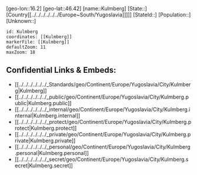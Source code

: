 ﻿---
location: [46.42,16.2]
mapzoom: [7,12] 
mapmarker: city 
type: City
tags:
- geo/City


SpocWebEntityId: 31690
isDeleted: false
confidential: public

---
[geo-lon::16.2]
[geo-lat::46.42]
[name::Kulmberg]
[State::]
[Country[[../../../../../../Europe~South/Yugoslavia]]]]]
[StateId::]
[Population::]
[Unknown::]


```leaflet
id: Kulmberg
coordinates: [[Kulmberg]]
markerFile: [[Kulmberg]]
defaultZoom: 11 
maxZoom: 18
```


## Confidential Links & Embeds: 
- [[../../../../../../_Standards/geo/Continent/Europe/Yugoslavia/City/Kulmberg|Kulmberg]] 
- [[../../../../../../_public/geo/Continent/Europe/Yugoslavia/City/Kulmberg.public|Kulmberg.public]] 
- [[../../../../../../_internal/geo/Continent/Europe/Yugoslavia/City/Kulmberg.internal|Kulmberg.internal]] 
- [[../../../../../../_protect/geo/Continent/Europe/Yugoslavia/City/Kulmberg.protect|Kulmberg.protect]] 
- [[../../../../../../_private/geo/Continent/Europe/Yugoslavia/City/Kulmberg.private|Kulmberg.private]] 
- [[../../../../../../_personal/geo/Continent/Europe/Yugoslavia/City/Kulmberg.personal|Kulmberg.personal]] 
- [[../../../../../../_secret/geo/Continent/Europe/Yugoslavia/City/Kulmberg.secret|Kulmberg.secret]] 
